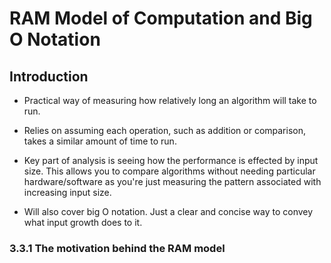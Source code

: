 # RAM Model of Computation and Big O Notation

## Introduction

- Practical way of measuring how relatively long an algorithm will take to run.

- Relies on assuming each operation, such as addition or comparison, takes a similar amount of time to run.

- Key part of analysis is seeing how the performance is effected by input size. This allows you to compare algorithms without needing particular hardware/software as you're just measuring the pattern associated with increasing input size.

- Will also cover big O notation. Just a clear and concise way to convey what input growth does to it.

### 3.3.1 The motivation behind the RAM model

